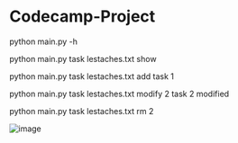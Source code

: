 # Codecamp-Project

python main.py -h

python main.py task lestaches.txt show

python main.py task lestaches.txt add task 1

python main.py task lestaches.txt modify 2 task 2 modified

python main.py task lestaches.txt rm 2

![image](https://github.com/yuyan-z/Codecamp-Project/assets/64955334/7aa19189-6767-40f8-83c9-669803cf971e)


